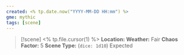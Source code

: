 ```yaml
---
created: <% tp.date.now("YYYY-MM-DD HH:mm") %>
gme: mythic
tags: [scene]
---
```

> [!scene] <% tp.file.cursor(1) %>
> **Location:** 
> **Weather:** Fair
> **Chaos Factor:** 5
> **Scene Type:** (`dice: 1d10`) Expected